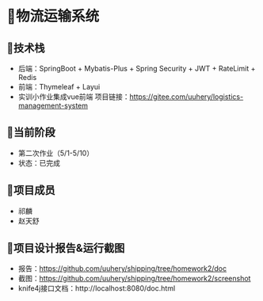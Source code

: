 #  🚚物流运输系统
## 🥇技术栈
- 后端：SpringBoot + Mybatis-Plus + Spring Security + JWT + RateLimit + Redis
- 前端：Thymeleaf + Layui
- 实训小作业集成vue前端 项目链接：https://gitee.com/uuhery/logistics-management-system

## 🥈当前阶段
- 第二次作业（5/1-5/10）
- 状态：已完成

## 💎项目成员
- 祁麟
- 赵天舒

## 📁项目设计报告&运行截图
- 报告：https://github.com/uuhery/shipping/tree/homework2/doc
- 截图：https://github.com/uuhery/shipping/tree/homework2/screenshot
- knife4j接口文档：http://localhost:8080/doc.html
